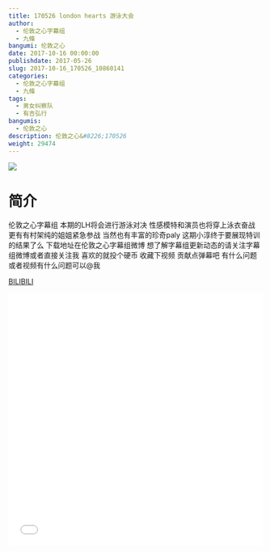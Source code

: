 ```yaml
---
title: 170526 london hearts 游泳大会
author: 
  - 伦敦之心字幕组
  - 九條
bangumi: 伦敦之心
date: 2017-10-16 00:00:00
publishdate: 2017-05-26
slug: 2017-10-16_170526_10860141
categories: 
  - 伦敦之心字幕组
  - 九條
tags: 
  - 男女纠察队
  - 有吉弘行
bangumis: 
  - 伦敦之心
description: 伦敦之心&#8226;170526
weight: 29474
---
```


![](https://i.imgur.com/Tq2CN37.jpg)

# 简介  
伦敦之心字幕组
本期的LH将会进行游泳对决 性感模特和演员也将穿上泳衣奋战 更有有村架纯的姐姐紧急参战 当然也有丰富的珍奇paly 这期小淳终于要展现特训的结果了么 下载地址在伦敦之心字幕组微博 想了解字幕组更新动态的请关注字幕组微博或者直接关注我 喜欢的就投个硬币 收藏下视频 贡献点弹幕吧 有什么问题或者视频有什么问题可以@我

  [BILIBILI](https://www.bilibili.com/video/av10860141/)


<div class="vcontainer">  <iframe class='video' src="//www.bilibili.com/blackboard/player.html?cid=17964582&aid=10860141" width="100%" height="500" frameborder="0" allowfullscreen="allowfullscreen"></iframe></div>

